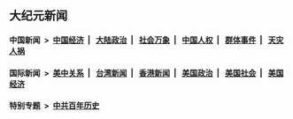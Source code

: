 ## 大纪元新闻

#### 中国新闻 &nbsp;>&nbsp; [中国经济](indexes/ncid283/README.md?11230845) &nbsp;| &nbsp; [大陆政治](indexes/ncid277/README.md?11230845) &nbsp;| &nbsp; [社会万象](indexes/ncid282/README.md?11230845) &nbsp;| &nbsp; [中国人权](indexes/ncid278/README.md?11230845) &nbsp;| &nbsp; [群体事件](indexes/ncid279/README.md?11230845) &nbsp;| &nbsp; [天灾人祸](indexes/ncid280/README.md?11230845)

#### 国际新闻 &nbsp;>&nbsp; [美中关系](indexes/nf1412576/README.md?11230845) &nbsp;| &nbsp; [台湾新闻](indexes/ncid1349361/README.md?11230845) &nbsp;| &nbsp; [香港新闻](indexes/ncid1349362/README.md?11230845) &nbsp;| &nbsp; [美国政治](indexes/ncid1078159/README.md?11230845) &nbsp;| &nbsp; [美国社会](indexes/ncid1078160/README.md?11230845) &nbsp;| &nbsp; [美国经济](indexes/ncid1078158/README.md?11230845)

#### 特别专题 &nbsp;>&nbsp; [中共百年历史](https://github.com/epoch-news/epoch-special/blob/master/README.md?11230845)  

